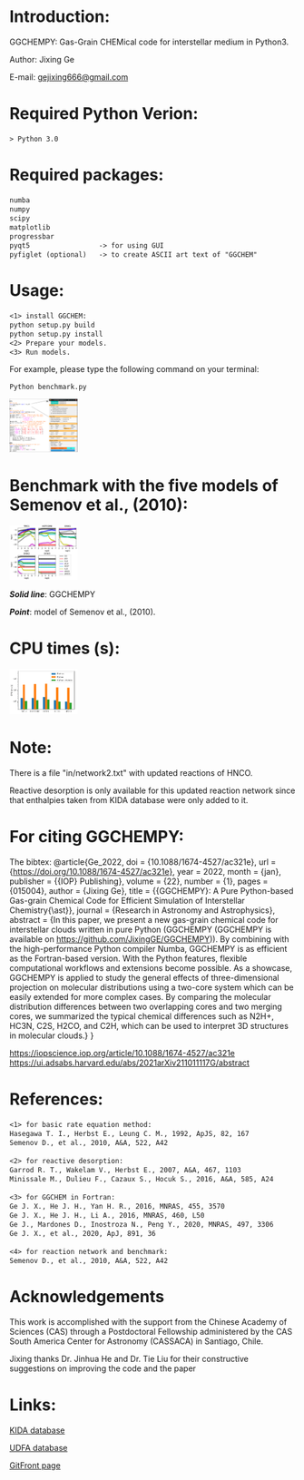 
# Introduction:

GGCHEMPY: Gas-Grain CHEMical code for interstellar medium in Python3.

Author: Jixing Ge

E-mail: gejixing666@gmail.com


# Required Python Verion: 
    > Python 3.0

# Required packages:
    numba
    numpy
    scipy
    matplotlib
    progressbar
    pyqt5                 -> for using GUI
    pyfiglet (optional)   -> to create ASCII art text of "GGCHEM"


# Usage:
    <1> install GGCHEM:
    python setup.py build
    python setup.py install
    <2> Prepare your models.
    <3> Run models. 
    
For example, please type the following command on your terminal:
```
Python benchmark.py
```
<img src="figures/code-and-gui.png" alt="code ang GUI" style="width:120px;"/>
  
# Benchmark with the five models of Semenov et al., (2010):
<img src="figures/benchmark.png" alt="benchmark" style="width:120px;"/>

***Solid line***: GGCHEMPY

***Point***: model of Semenov et al., (2010).

# CPU times (s):
<img src="figures/cputime.png" alt="cpu time" style="width:120px;"/>

# Note:
There is a file "in/network2.txt" with updated reactions of HNCO.

Reactive desorption is only available for this updated reaction network since that 
enthalpies taken from KIDA database were only added to it.

# For citing GGCHEMPY:
The bibtex:
@article{Ge_2022,
	doi = {10.1088/1674-4527/ac321e},
	url = {https://doi.org/10.1088/1674-4527/ac321e},
	year = 2022,
	month = {jan},
	publisher = {{IOP} Publishing},
	volume = {22},
	number = {1},
	pages = {015004},
	author = {Jixing Ge},
	title = {{GGCHEMPY}: A Pure Python-based Gas-grain Chemical Code for Efficient Simulation of Interstellar Chemistry{\ast}},
	journal = {Research in Astronomy and Astrophysics},
	abstract = {In this paper, we present a new gas-grain chemical code for interstellar clouds written in pure Python (GGCHEMPY (GGCHEMPY is available on https://github.com/JixingGE/GGCHEMPY)). By combining with the high-performance Python compiler Numba, GGCHEMPY is as efficient as the Fortran-based version. With the Python features, flexible computational workflows and extensions become possible. As a showcase, GGCHEMPY is applied to study the general effects of three-dimensional projection on molecular distributions using a two-core system which can be easily extended for more complex cases. By comparing the molecular distribution differences between two overlapping cores and two merging cores, we summarized the typical chemical differences such as N2H+, HC3N, C2S, H2CO, and C2H, which can be used to interpret 3D structures in molecular clouds.}
}

https://iopscience.iop.org/article/10.1088/1674-4527/ac321e
https://ui.adsabs.harvard.edu/abs/2021arXiv211011117G/abstract

# References:
    <1> for basic rate equation method:
    Hasegawa T. I., Herbst E., Leung C. M., 1992, ApJS, 82, 167
    Semenov D., et al., 2010, A&A, 522, A42
    
    <2> for reactive desorption:
    Garrod R. T., Wakelam V., Herbst E., 2007, A&A, 467, 1103
    Minissale M., Dulieu F., Cazaux S., Hocuk S., 2016, A&A, 585, A24
    
    <3> for GGCHEM in Fortran:
    Ge J. X., He J. H., Yan H. R., 2016, MNRAS, 455, 3570
    Ge J. X., He J. H., Li A., 2016, MNRAS, 460, L50
    Ge J., Mardones D., Inostroza N., Peng Y., 2020, MNRAS, 497, 3306
    Ge J. X., et al., 2020, ApJ, 891, 36

    <4> for reaction network and benchmark:
    Semenov D., et al., 2010, A&A, 522, A42
    
# Acknowledgements

This work is accomplished with the support from the Chinese Academy of Sciences
(CAS) through a Postdoctoral Fellowship administered by the CAS South America Center for Astronomy
(CASSACA) in Santiago, Chile. 

Jixing  thanks Dr. Jinhua He and Dr. Tie Liu for their constructive suggestions
on improving the code and the paper

# Links:
[KIDA database](http://kida.astrophy.u-bordeaux.fr/)
  
[UDFA database](http://udfa.ajmarkwick.net/)

[GitFront page](https://gitfront.io/r/Jixing-Ge/7b3c064da2aa89e7c1d34633a426340610338338/ggchempy/)
